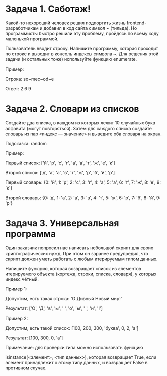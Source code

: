 # Задача 1. Саботаж!

Какой-то нехороший человек решил подпортить жизнь frontend-разработчикам и добавил в код сайта символ ~ (тильда). Но программисты быстро решили эту проблему, пройдясь по всему коду маленькой программой.

Пользователь вводит строку. Напишите программу, которая проходит по строке и выводит в консоль индексы символа ~. Для решения этой задачи (и остальных тоже) используйте функцию enumerate.

 

Пример:

Строка: so~mec~od~e

 

Ответ: 2 6 9 



# Задача 2. Словари из списков

Создайте два списка, в каждом из которых лежит 10 случайных букв алфавита (могут повторяться). Затем для каждого списка создайте словарь из пар «индекс — значение» и выведите оба словаря на экран.

Подсказка: random

 

Пример: 

Первый список: ['й', 'р', 'с', 'г', 'а', 'а', 'т', 'ж', 'е', 'к']

Второй список: ['д', 'а', 'а', 'в', 'т', 'ж', 'р', 'б', 'й', 'р']

 

Первый словарь: {0: 'й', 1: 'р', 2: 'с', 3: 'г', 4: 'а', 5: 'а', 6: 'т', 7: 'ж', 8: 'е', 9: 'к'}

Второй словарь: {0: 'д', 1: 'а', 2: 'а', 3: 'в', 4: 'т', 5: 'ж', 6: 'р', 7: 'б', 8: 'й', 9: 'р'}



# Задача 3. Универсальная программа

Один заказчик попросил нас написать небольшой скрипт для своих криптографических нужд. При этом он заранее предупредил, что скрипт должен уметь работать с любым итерируемым типом данных.

Напишите функцию, которая возвращает список из элементов итерируемого объекта (кортежа, строки, списка, словаря), у которых индекс чётный.

 

Пример 1:

Допустим, есть такая строка: 'О Дивный Новый мир!'

 

Результат: ['О', 'Д', 'в', 'ы', ' ', 'о', 'ы', ' ', 'и', '!']

 

Пример 2:

Допустим, есть такой список: [100, 200, 300, 'буква', 0, 2, 'а']

 

Результат: [100, 300, 0, 'а']

 

Примечание: для проверки типа можно использовать функцию 

isinstance(<элемент>, <тип данных>), которая возвращает True, если элемент принадлежит к этому типу данных, и возвращает False в противном случае.